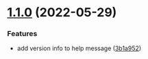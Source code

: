 # [1.1.0](https://github.com/digio/powertune-executor/compare/v1.0.3...v1.1.0) (2022-05-29)


### Features

* add version info to help message ([3b1a952](https://github.com/digio/powertune-executor/commit/3b1a952c5644e881d12b67d0fd869464baa859a1))
